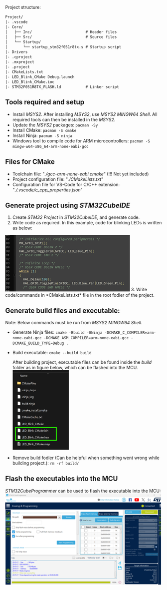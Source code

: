 
Project structure:
```text
Project/
|- .vscode
|- Core/
│   ├── Inc/                        # Header files
│   ├── Src/                        # Source files
│   └── Startup/
│       └── startup_stm32f051r8tx.s # Startup script
|- Drivers
|- .cproject
|- .mxproject
|- .project
|- CMakeLists.txt
|- LED_Blink_CMake Debug.launch
|- LED_Blink_CMake.ioc
|- STM32F051R8TX_FLASH.ld           # Linker script
```

## Tools required and setup
- Install *MSYS2*. After installing *MSYS2*, use *MSYS2 MINGW64 Shell*. All required tools can then be installed in the *MSYS2*.
- Update the *MSYS2* packages: `pacman -Sy`
- Install CMake: `pacman -S cmake`
- Install Ninja: `pacman -S ninja`
- Windows tool to compile code for ARM microcontrollers: `pacman -S mingw-w64-x86_64-arm-none-eabi-gcc`

## Files for CMake
- Toolchain file: "*./gcc-arm-none-eabi.cmake*" (!!! Not yet included)
- Project configuration file: "*./CMakeLists.txt*"
- Configuration file for VS-Code for C/C++ extension: "*./.vscode/c_cpp_properties.json*"

## Generate project using *STM32CubeIDE*
1. Create *STM32 Project* in *STM32CubeIDE*, and generate code.
2. Write code as required. In this example, code for blinking LEDs is written as below:  
<img src="./evids/LED_Blink_Code.png" alt="LED_Blink_Code" style="width: 400px;"/>
3. Write code/commands in *CMakeLists.txt* file in the root fodler of the project.

## Generate build files and executable:
Note: Below commands must be run from *MSYS2 MINGW64 Shell*.
- Generate Ninja files: `cmake -Bbuild -GNinja -DCMAKE_C_COMPILER=arm-none-eabi-gcc -DCMAKE_ASM_COMPILER=arm-none-eabi-gcc -DCMAKE_BUILD_TYPE=Debug .`
- Build executable: `cmake --build build`

  After building project, executable files can be found inside the *build* folder as in figure below, which can be flashed into the MCU.  
  <img src="./evids/executables.png" alt="executables" style="width: 180px;"/>

- Remove build fodler (Can be helpful when something went wrong while building project.): `rm -rf build/`

## Flash the executables into the MCU
*STM32CubeProgrammer* can be used to flash the executable into the MCU:  
<img src="./evids/stm32cubeprogrammer.png" alt="stm32cubeprogrammer" style="width: 500px;"/>
